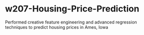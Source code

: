 # w207-Housing-Price-Prediction
Performed creative feature engineering and advanced regression techniques to predict housing prices in Ames, Iowa
